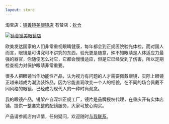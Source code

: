 ```yaml
---
layout: store
---
```


淘宝店：[镜善镜美眼镜店]( https://shop209013148.taobao.com/)      有赞店：[钦仓](https://shop18646986.youzan.com)

[![镜善镜美眼镜店](https://c1.staticflickr.com/5/4188/34491478176_6e4af623d7_z.jpg)](https://shop209013148.taobao.com/)

欧美发达国家的人们非常重视眼睛健康，每年都会到正规医院验光体检，而对国人而言，眼镜是可讲究可不讲究的东西，验光更是随意，殊不知眼睛是人体适应力最强的器官，你随便怎么对它，它都会慢慢适应，但是它已经受到了伤害，所以定期检查视力对保护眼睛非常重要。

很多人把眼镜当作功能性产品，认为视力有问题的人才需要佩戴眼镜，实际上眼镜正越来越成为潮流装饰品，因为它能直观改变一个人的相貌，在不同的场合佩戴不同风格的眼镜，已经成为现代人的一种时尚观念。

我的眼镜产品，镜架产自深圳正规工厂，镜片是品牌授权代理，在重庆开有实体店铺，提供一整套完整的配镜服务，大家可放心购买。

产品请参阅店内详情，任何疑问，欢迎随时[与我联系](mailto:nyq@outlook.com)。





